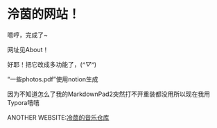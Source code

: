 # 泠茵的网站！


嗯哼，完成了~

网址见About！

好耶！把它改成多功能了，(*^▽^*)

“一些photos.pdf”使用notion生成

因为不知道怎么了我的MarkdownPad2突然打不开重装都没用所以现在我用Typora嘻嘻

ANOTHER WEBSITE:[冷茴的音乐仓库](https://github.com/lenghuiabc/lenghuiabc.github.io)
